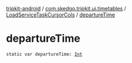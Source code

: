 [tripkit-android](../../index.md) / [com.skedgo.tripkit.ui.timetables](../index.md) / [LoadServiceTaskCursorCols](index.md) / [departureTime](./departure-time.md)

# departureTime

`static var departureTime: `[`Int`](https://kotlinlang.org/api/latest/jvm/stdlib/kotlin/-int/index.html)